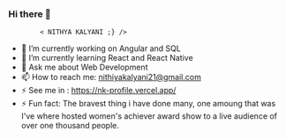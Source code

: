 ### Hi there 👋

            < NITHYA KALYANI ;} />

- 🔭 I’m currently working on Angular and SQL
- 🌱 I’m currently learning React and React Native
- 💬 Ask me about Web Development
- 📫 How to reach me: nithiyakalyani21@gmail.com
- ⚡ See me in : https://nk-profile.vercel.app/
- ⚡ Fun fact: The bravest thing i have done many, one amoung that was I've where hosted women's achiever award show to a live audience of over one thousand people.
<!--
**21nithya/21nithya** is a ✨ _special_ ✨ repository because its `README.md` (this file) appears on your GitHub profile.

- 🔭 I’m currently working on Angular and SQL
- 🌱 I’m currently learning React and React Native
- 💬 Ask me about Web Development
- 📫 How to reach me: nithiyakalyani21@gmail.com
- ⚡ Fun fact: The bravest thing i have done many, one amoung that was I've where hosted women's achiever award show to a live audience of over one thousand people.
--> 
